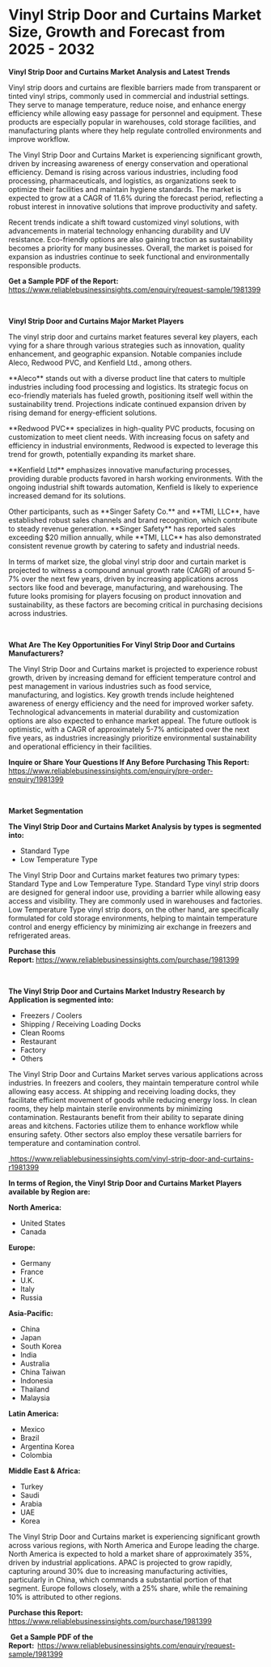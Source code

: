 <p><h1>Vinyl Strip Door and Curtains Market Size, Growth and Forecast from 2025 - 2032</h1></p><p><strong>Vinyl Strip Door and Curtains Market Analysis and Latest Trends</strong></p>
<p><p>Vinyl strip doors and curtains are flexible barriers made from transparent or tinted vinyl strips, commonly used in commercial and industrial settings. They serve to manage temperature, reduce noise, and enhance energy efficiency while allowing easy passage for personnel and equipment. These products are especially popular in warehouses, cold storage facilities, and manufacturing plants where they help regulate controlled environments and improve workflow.</p><p>The Vinyl Strip Door and Curtains Market is experiencing significant growth, driven by increasing awareness of energy conservation and operational efficiency. Demand is rising across various industries, including food processing, pharmaceuticals, and logistics, as organizations seek to optimize their facilities and maintain hygiene standards. The market is expected to grow at a CAGR of 11.6% during the forecast period, reflecting a robust interest in innovative solutions that improve productivity and safety.</p><p>Recent trends indicate a shift toward customized vinyl solutions, with advancements in material technology enhancing durability and UV resistance. Eco-friendly options are also gaining traction as sustainability becomes a priority for many businesses. Overall, the market is poised for expansion as industries continue to seek functional and environmentally responsible products.</p></p>
<p><strong>Get a Sample PDF of the Report:&nbsp;</strong> <a href="https://www.reliablebusinessinsights.com/enquiry/request-sample/1981399?utm_campaign=84&utm_medium=2&utm_source=Github&utm_content=ia&utm_term=15042025&utm_id=vinyl-strip-door-and-curtains">https://www.reliablebusinessinsights.com/enquiry/request-sample/1981399</a></p>
<p>&nbsp;</p>
<p><strong>Vinyl Strip Door and Curtains Major Market Players</strong></p>
<p><p>The vinyl strip door and curtains market features several key players, each vying for a share through various strategies such as innovation, quality enhancement, and geographic expansion. Notable companies include Aleco, Redwood PVC, and Kenfield Ltd., among others.</p><p>**Aleco** stands out with a diverse product line that caters to multiple industries including food processing and logistics. Its strategic focus on eco-friendly materials has fueled growth, positioning itself well within the sustainability trend. Projections indicate continued expansion driven by rising demand for energy-efficient solutions.</p><p>**Redwood PVC** specializes in high-quality PVC products, focusing on customization to meet client needs. With increasing focus on safety and efficiency in industrial environments, Redwood is expected to leverage this trend for growth, potentially expanding its market share.</p><p>**Kenfield Ltd** emphasizes innovative manufacturing processes, providing durable products favored in harsh working environments. With the ongoing industrial shift towards automation, Kenfield is likely to experience increased demand for its solutions.</p><p>Other participants, such as **Singer Safety Co.** and **TMI, LLC**, have established robust sales channels and brand recognition, which contribute to steady revenue generation. **Singer Safety** has reported sales exceeding $20 million annually, while **TMI, LLC** has also demonstrated consistent revenue growth by catering to safety and industrial needs.</p><p>In terms of market size, the global vinyl strip door and curtain market is projected to witness a compound annual growth rate (CAGR) of around 5-7% over the next few years, driven by increasing applications across sectors like food and beverage, manufacturing, and warehousing. The future looks promising for players focusing on product innovation and sustainability, as these factors are becoming critical in purchasing decisions across industries.</p></p>
<p>&nbsp;</p>
<p><strong>What Are The Key Opportunities For Vinyl Strip Door and Curtains Manufacturers?</strong></p>
<p><p>The Vinyl Strip Door and Curtains market is projected to experience robust growth, driven by increasing demand for efficient temperature control and pest management in various industries such as food service, manufacturing, and logistics. Key growth trends include heightened awareness of energy efficiency and the need for improved worker safety. Technological advancements in material durability and customization options are also expected to enhance market appeal. The future outlook is optimistic, with a CAGR of approximately 5-7% anticipated over the next five years, as industries increasingly prioritize environmental sustainability and operational efficiency in their facilities.</p></p>
<p><strong>Inquire or Share Your Questions If Any Before Purchasing This Report:</strong> <a href="https://www.reliablebusinessinsights.com/enquiry/pre-order-enquiry/1981399?utm_campaign=84&utm_medium=2&utm_source=Github&utm_content=ia&utm_term=15042025&utm_id=vinyl-strip-door-and-curtains">https://www.reliablebusinessinsights.com/enquiry/pre-order-enquiry/1981399</a></p>
<p>&nbsp;</p>
<p><strong>Market Segmentation</strong></p>
<p><strong>The Vinyl Strip Door and Curtains Market Analysis by types is segmented into:</strong></p>
<p><ul><li>Standard Type</li><li>Low Temperature Type</li></ul></p>
<p><p>The Vinyl Strip Door and Curtains market features two primary types: Standard Type and Low Temperature Type. Standard Type vinyl strip doors are designed for general indoor use, providing a barrier while allowing easy access and visibility. They are commonly used in warehouses and factories. Low Temperature Type vinyl strip doors, on the other hand, are specifically formulated for cold storage environments, helping to maintain temperature control and energy efficiency by minimizing air exchange in freezers and refrigerated areas.</p></p>
<p><strong>Purchase this Report:&nbsp;</strong><a href="https://www.reliablebusinessinsights.com/purchase/1981399?utm_campaign=84&utm_medium=2&utm_source=Github&utm_content=ia&utm_term=15042025&utm_id=vinyl-strip-door-and-curtains">https://www.reliablebusinessinsights.com/purchase/1981399</a></p>
<p>&nbsp;</p>
<p><strong>The Vinyl Strip Door and Curtains Market Industry Research by Application is segmented into:</strong></p>
<p><ul><li>Freezers / Coolers</li><li>Shipping / Receiving Loading Docks</li><li>Clean Rooms</li><li>Restaurant</li><li>Factory</li><li>Others</li></ul></p>
<p><p>The Vinyl Strip Door and Curtains Market serves various applications across industries. In freezers and coolers, they maintain temperature control while allowing easy access. At shipping and receiving loading docks, they facilitate efficient movement of goods while reducing energy loss. In clean rooms, they help maintain sterile environments by minimizing contamination. Restaurants benefit from their ability to separate dining areas and kitchens. Factories utilize them to enhance workflow while ensuring safety. Other sectors also employ these versatile barriers for temperature and contamination control.</p></p>
<p><a href="https://www.reliablebusinessinsights.com/vinyl-strip-door-and-curtains-r1981399?utm_campaign=84&utm_medium=2&utm_source=Github&utm_content=ia&utm_term=15042025&utm_id=vinyl-strip-door-and-curtains">&nbsp;https://www.reliablebusinessinsights.com/vinyl-strip-door-and-curtains-r1981399</a></p>
<p><strong>In terms of Region, the Vinyl Strip Door and Curtains Market Players available by Region are:</strong></p>
<p>
    <p> <strong> North America: </strong>
        <ul>
            <li>United States</li>
            <li>Canada</li>
        </ul>
        </p> 
    <p> <strong> Europe: </strong>
        <ul>
            <li>Germany</li>
            <li>France</li>
            <li>U.K.</li>
            <li>Italy</li>
            <li>Russia</li>
        </ul>
        </p> 
    <p> <strong> Asia-Pacific: </strong>
        <ul>
            <li>China</li>
            <li>Japan</li>
            <li>South Korea</li>
            <li>India</li>
            <li>Australia</li>
            <li>China Taiwan</li>
            <li>Indonesia</li>
            <li>Thailand</li>
            <li>Malaysia</li>
        </ul>
        </p> 
    <p> <strong> Latin America: </strong>
        <ul>
            <li>Mexico</li>
            <li>Brazil</li>
            <li>Argentina Korea</li>
            <li>Colombia</li>
        </ul>
        </p> 
    <p> <strong> Middle East & Africa: </strong>
        <ul>
            <li>Turkey</li>
            <li>Saudi</li>
            <li>Arabia</li>
            <li>UAE</li>
            <li>Korea</li>
        </ul>
    </p>
    </p>
<p><p>The Vinyl Strip Door and Curtains market is experiencing significant growth across various regions, with North America and Europe leading the charge. North America is expected to hold a market share of approximately 35%, driven by industrial applications. APAC is projected to grow rapidly, capturing around 30% due to increasing manufacturing activities, particularly in China, which commands a substantial portion of that segment. Europe follows closely, with a 25% share, while the remaining 10% is attributed to other regions.</p></p>
<p><strong>Purchase this Report: </strong><a href="https://www.reliablebusinessinsights.com/purchase/1981399?utm_campaign=84&utm_medium=2&utm_source=Github&utm_content=ia&utm_term=15042025&utm_id=vinyl-strip-door-and-curtains">https://www.reliablebusinessinsights.com/purchase/1981399</a></p>
<p>&nbsp;<strong>Get a Sample PDF of the Report:&nbsp;&nbsp;</strong><a href="https://www.reliablebusinessinsights.com/enquiry/request-sample/1981399?utm_campaign=84&utm_medium=2&utm_source=Github&utm_content=ia&utm_term=15042025&utm_id=vinyl-strip-door-and-curtains">https://www.reliablebusinessinsights.com/enquiry/request-sample/1981399</a></p>
<p><strong></strong></p>
<p><p></p><p></p><p></p></p>